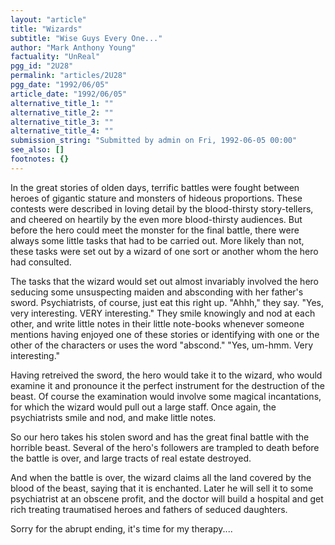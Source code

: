 ```yaml
---
layout: "article"
title: "Wizards"
subtitle: "Wise Guys Every One..."
author: "Mark Anthony Young"
factuality: "UnReal"
pgg_id: "2U28"
permalink: "articles/2U28"
pgg_date: "1992/06/05"
article_date: "1992/06/05"
alternative_title_1: ""
alternative_title_2: ""
alternative_title_3: ""
alternative_title_4: ""
submission_string: "Submitted by admin on Fri, 1992-06-05 00:00"
see_also: []
footnotes: {}
---
```

<div>
<p>In the great stories of olden days, terrific battles were fought between heroes of gigantic stature and monsters of hideous proportions. These contests were described in loving detail by the blood-thirsty story-tellers, and cheered on heartily by the even more blood-thirsty audiences. But before the hero could meet the monster for the final battle, there were always some little tasks that had to be carried out. More likely than not, these tasks were set out by a wizard of one sort or another whom the hero had consulted.</p>
<p>The tasks that the wizard would set out almost invariably involved the hero seducing some unsuspecting maiden and absconding with her father's sword. Psychiatrists, of course, just eat this right up. "Ahhh," they say. "Yes, very interesting. VERY interesting." They smile knowingly and nod at each other, and write little notes in their little note-books whenever someone mentions having enjoyed one of these stories or identifying with one or the other of the characters or uses the word "abscond." "Yes, um-hmm. Very interesting."</p>
<p>Having retreived the sword, the hero would take it to the wizard, who would examine it and pronounce it the perfect instrument for the destruction of the beast. Of course the examination would involve some magical incantations, for which the wizard would pull out a large staff. Once again, the psychiatrists smile and nod, and make little notes.</p>
<p>So our hero takes his stolen sword and has the great final battle with the horrible beast. Several of the hero's followers are trampled to death before the battle is over, and large tracts of real estate destroyed.</p>
<p>And when the battle is over, the wizard claims all the land covered by the blood of the beast, saying that it is enchanted. Later he will sell it to some psychiatrist at an obscene profit, and the doctor will build a hospital and get rich treating traumatised heroes and fathers of seduced daughters.</p>
<p>Sorry for the abrupt ending, it's time for my therapy.... <!--Amazon_CLS_IM_END--></p>
</div>

